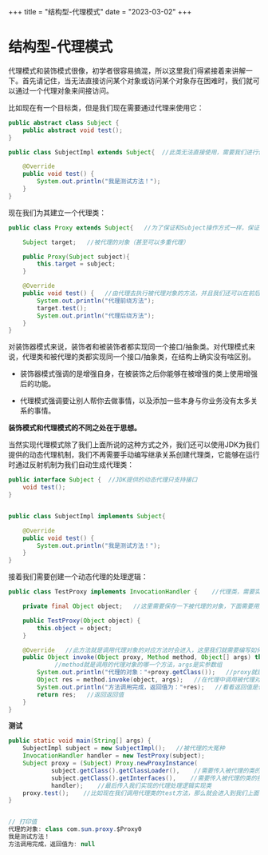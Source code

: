 +++
title = "结构型-代理模式"
date = "2023-03-02"
+++
# 结构型-代理模式

代理模式和装饰模式很像，初学者很容易搞混，所以这里我们得紧接着来讲解一下。首先请记住，当无法直接访问某个对象或访问某个对象存在困难时，我们就可以通过一个代理对象来间接访问。

比如现在有一个目标类，但是我们现在需要通过代理来使用它：

```java
public abstract class Subject {
    public abstract void test();
}
```

```java
public class SubjectImpl extends Subject{  //此类无法直接使用，需要我们进行代理

    @Override
    public void test() {
        System.out.println("我是测试方法！");
    }
}
```

现在我们为其建立一个代理类：

```java
public class Proxy extends Subject{   //为了保证和Subject操作方式一样，保证透明性，也得继承

    Subject target;   //被代理的对象（甚至可以多重代理）

    public Proxy(Subject subject){
        this.target = subject;
    }

    @Override
    public void test() {   //由代理去执行被代理对象的方法，并且我们还可以在前后添油加醋
        System.out.println("代理前绕方法");
        target.test();
        System.out.println("代理后绕方法");
    }
}
```

对装饰器模式来说，装饰者和被装饰者都实现同一个接口/抽象类。对代理模式来说，代理类和被代理的类都实现同一个接口/抽象类，在结构上确实没有啥区别。

* 装饰器模式强调的是增强自身，在被装饰之后你能够在被增强的类上使用增强后的功能。

* 代理模式强调要让别人帮你去做事情，以及添加一些本身与你业务没有太多关系的事情。

**装饰模式和代理模式的不同之处在于思想。**

当然实现代理模式除了我们上面所说的这种方式之外，我们还可以使用JDK为我们提供的动态代理机制，我们不再需要手动编写继承关系创建代理类，它能够在运行时通过反射机制为我们自动生成代理类：

```java
public interface Subject {  //JDK提供的动态代理只支持接口
    void test();
}


public class SubjectImpl implements Subject{

    @Override
    public void test() {
        System.out.println("我是测试方法！");
    }
}
```

接着我们需要创建一个动态代理的处理逻辑：

```java
public class TestProxy implements InvocationHandler {    //代理类，需要实现InvocationHandler接口

    private final Object object;   //这里需要保存一下被代理的对象，下面需要用到

    public TestProxy(Object object) {
        this.object = object;
    }

    @Override   //此方法就是调用代理对象的对应方法时会进入，这里我们就需要编写如何进行代理了
    public Object invoke(Object proxy, Method method, Object[] args) throws Throwable {
             //method就是调用的代理对象的哪一个方法，args是实参数组
        System.out.println("代理的对象："+proxy.getClass());   //proxy就是生成的代理对象了，我们看看是什么类型的
        Object res = method.invoke(object, args);   //在代理中调用被代理对象原本的方法，因为你是代理，还是得执行一下别人的业务，当然也可以不执行，但是这样就失去代理的意义了，注意要用上面的object
        System.out.println("方法调用完成，返回值为："+res);   //看看返回值是什么
        return res;   //返回返回值
    }
}
```

**测试**

```java
public static void main(String[] args) {
    SubjectImpl subject = new SubjectImpl();   //被代理的大冤种
    InvocationHandler handler = new TestProxy(subject);
    Subject proxy = (Subject) Proxy.newProxyInstance(
            subject.getClass().getClassLoader(),    //需要传入被代理的类的类加载器
            subject.getClass().getInterfaces(),    //需要传入被代理的类的接口列表
            handler);    //最后传入我们实现的代理处理逻辑实现类
    proxy.test();    //比如现在我们调用代理类的test方法，那么就会进入到我们上面TestProxy中invoke方法，走我们的代理逻辑
}


// 打印值
代理的对象: class com.sun.proxy.$Proxy0
我是测试方法！
方法调用完成，返回值为: null
```

